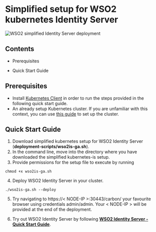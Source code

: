 # Simplified setup for WSO2 kubernetes Identity Server

![WSO2 simplified Identity Server deployment](wso2is-simplified.png)

## Contents
* Prerequisites

* Quick Start Guide

## Prerequisites
* Install [Kubernetes  Client](https://kubernetes.io/docs/tasks/tools/install-kubectl/) in order to run the steps provided in the following quick start guide.
* An already setup Kubernetes cluster. If you are unfamiliar with this context, you can use [this guide](https://kubernetes.io/docs/setup/pick-right-solution/) to set up the cluster.

## Quick Start Guide
1. Download simplified kubernetes setup for WSO2 Identity Server (**deployment-scripts/wso2is-ga.sh**).
2. In the command line, move into the directory where you have downloaded the simplified kubernetes-is setup.
3. Provide permissions for the setup file to execute by running
```
chmod +x wso2is-ga.sh
```
4. Deploy WSO2 Identity Server in your cluster.

```
./wso2is-ga.sh --deploy
```

5. Try navigating to https://< NODE-IP >:30443/carbon/ your favourite browser using credentials admin/admin. Your < NODE-IP > will be provided at the end of the deployment.

6. Try out WSO2 Identity Server by following **[WSO2 Identity Server - Quick Start Guide](https://is.docs.wso2.com/en/5.9.0/)**.

